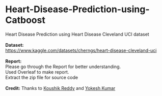 # Heart-Disease-Prediction-using-Catboost
Heart Disease Prediction using Heart Disease Cleveland UCI dataset <br>
<br />
**Dataset:** <br/>
https://www.kaggle.com/datasets/cherngs/heart-disease-cleveland-uci <br />
<br />
**Report:** <br/>
Please go through the Report for better understanding. <br />
Used Overleaf to make report. <br />
Extract the zip file for source code <br />
<br />
**Credit:**
Thanks to [Koushik Reddy](https://www.linkedin.com/in/koushik-reddy-7a41321a8/) and [Yokesh Kumar](https://www.linkedin.com/in/yokesh-kumar-812928222/)
